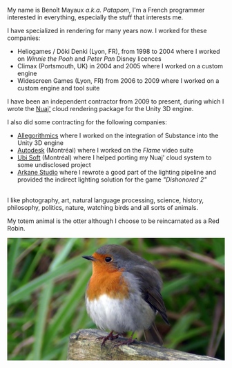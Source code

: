 ﻿My name is Benoît Mayaux *a.k.a. Patapom*, I'm a French programmer interested in everything, especially the stuff that interests me.

I have specialized in rendering for many years now. I worked for these companies:

 * Heliogames / Dôki Denki (Lyon, FR), from 1998 to 2004 where I worked on *Winnie the Pooh* and *Peter Pan* Disney licences
 * Climax (Portsmouth, UK) in 2004 and 2005 where I worked on a custom engine
 * Widescreen Games (Lyon, FR) from 2006 to 2009 where I worked on a custom engine and tool suite

I have been an independent contractor from 2009 to present, during which I wrote the [Nuaj'](www.nuaj.net) cloud rendering package for the Unity 3D engine.

I also did some contracting for the following companies:

 * [Allegorithmics](https://www.allegorithmic.com/) where I worked on the integration of Substance into the Unity 3D engine
 * [Autodesk](https://www.autodesk.com/) (Montréal) where I worked on the *Flame* video suite
 * [Ubi Soft](https://www.ubisoft.com) (Montréal) where I helped porting my Nuaj' cloud system to some undisclosed project
 * [Arkane Studio](https://www.arkane-studios.com/uk/index.php) where I rewrote a good part of the lighting pipeline and provided the indirect lighting solution for the game *"Dishonored 2"*

<br/>
I like photography, art, natural language processing, science, history, philosophy, politics, nature, watching birds and all sorts of animals.

My totem animal is the otter although I choose to be reincarnated as a Red Robin.

![Red Robin](images/Bio/RedRobin.png "PIOU!")

